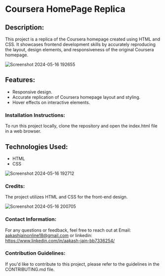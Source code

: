 # Coursera HomePage Replica

## Description:
This project is a replica of the Coursera homepage created using HTML and CSS. It showcases frontend development skills by accurately reproducing the layout, design elements, and responsiveness of the original Coursera homepage. 

![Screenshot 2024-05-16 192655](https://github.com/aakasshhh/Coursera/assets/118706951/0b3005a7-3627-4387-bc30-5885d0fb9dd0)


## Features:

- Responsive design.
- Accurate replication of Coursera homepage layout and styling.
- Hover effects on interactive elements.


### Installation Instructions:
To run this project locally, clone the repository and open the index.html file in a web browser.


## Technologies Used:

- HTML
- CSS


![Screenshot 2024-05-16 192712](https://github.com/aakasshhh/Coursera/assets/118706951/5405877f-e99c-4d9c-b250-85ca0a479c11)


### Credits: 

The project utilizes HTML and CSS for the front-end design.


![Screenshot 2024-05-16 200705](https://github.com/aakasshhh/Coursera/assets/118706951/a07b0742-dd4e-4540-9f90-c21e8f4dfab3)


### Contact Information:
For any questions or feedback, feel free to reach out at Email: aakashjainonline18@gmail.com or linkedin: https://www.linkedin.com/in/aakash-jain-bb7336254/

### Contribution Guidelines: 
If you'd like to contribute to this project, please refer to the guidelines in the CONTRIBUTING.md file.
